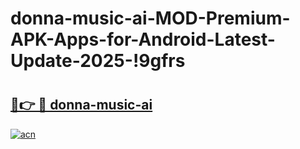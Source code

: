 # donna-music-ai-MOD-Premium-APK-Apps-for-Android-Latest-Update-2025-!9gfrs

# <h2><a href="https://26gz8r.esa.edu.pl?title=donna-music-ai&ref=9gfrs">🔗👉 🔴 donna-music-ai</a></h2>

[![acn](https://github.com/user-attachments/assets/0f9c940e-d8b0-45ae-aac7-cd30a18b3e1c)](https://26gz8r.esa.edu.pl?title=donna-music-ai&ref=9gfrs)

